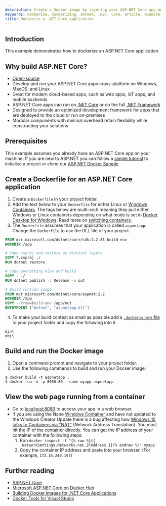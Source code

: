 ```yaml
---
description: Create a Docker image by layering your ASP.NET Core app on debian for Linux Containers or with Windows Nano Server containers using a Dockerfile.
keywords: dockerize, dockerizing, dotnet, .NET, Core, article, example, platform, installation, containers, images, image, dockerfile, build, asp.net, asp.net core
title: Dockerize a .NET Core application
---
```


## Introduction

This example demonstrates how to dockerize an ASP.NET Core application.

## Why build ASP.NET Core?

- [Open-source](https://github.com/aspnet/home)
- Develop and run your ASP.NET Core apps cross-platform on Windows, MacOS, and
  Linux
- Great for modern cloud-based apps, such as web apps, IoT apps, and mobile
  backends
- ASP.NET Core apps can run on [.NET
  Core](https://www.microsoft.com/net/core/platform) or on the full [.NET
  Framework](https://www.microsoft.com/net/framework)
- Designed to provide an optimized development framework for apps that are
  deployed to the cloud or run on-premises
- Modular components with minimal overhead retain flexibility while
constructing your solutions

## Prerequisites

This example assumes you already have an ASP.NET Core app
on your machine. If you are new to ASP.NET you can follow a [simple
tutorial](https://www.asp.net/get-started) to initialize a project or clone our [ASP.NET Docker Sample](https://github.com/dotnet/dotnet-docker-samples/tree/master/aspnetapp).

## Create a Dockerfile for an ASP.NET Core application

1.  Create a `Dockerfile` in your project folder.
2.  Add the text below to your `Dockerfile` for either Linux or [Windows
   Containers](https://docs.microsoft.com/en-us/virtualization/windowscontainers/about/).
    The tags below are multi-arch meaning they pull either Windows or
    Linux containers depending on what mode is set in [Docker Desktop for
Windows](/docker-for-windows/). Read more on [switching containers](/docker-for-windows/#switch-between-windows-and-linux-containers).
3.  The `Dockerfile` assumes that your application is called `aspnetapp`. Change
   the `Dockerfile` to use the DLL file of your project.

```dockerfile
FROM mcr.microsoft.com/dotnet/core/sdk:2.2 AS build-env
WORKDIR /app

# Copy csproj and restore as distinct layers
COPY *.csproj ./
RUN dotnet restore

# Copy everything else and build
COPY . ./
RUN dotnet publish -c Release -o out

# Build runtime image
FROM mcr.microsoft.com/dotnet/core/aspnet:2.2
WORKDIR /app
COPY --from=build-env /app/out .
ENTRYPOINT ["dotnet", "aspnetapp.dll"]
```

4.  To make your build context as small as possible add a [`.dockerignore`
   file](/engine/reference/builder/#dockerignore-file)
   to your project folder and copy the following into it.

```dockerignore
bin\
obj\
```

## Build and run the Docker image

1.  Open a command prompt and navigate to your project folder.
2.  Use the following commands to build and run your Docker image:

```console
$ docker build -t aspnetapp .
$ docker run -d -p 8080:80 --name myapp aspnetapp
```

## View the web page running from a container

* Go to [localhost:8080](http://localhost:8080) to access your app in a web browser.
* If you are using the Nano [Windows
  Container](/docker-for-windows/) and have not updated
   to the Windows Creator Update there is a bug affecting how [Windows 10
   talks to Containers via
  "NAT"](https://github.com/Microsoft/Virtualization-Documentation/issues/181#issuecomment-252671828)
  (Network Address Translation). You must hit the IP of the container
  directly. You can get the IP address of your container with the following
  steps:
  1.  Run `docker inspect -f "{% raw %}{{ .NetworkSettings.Networks.nat.IPAddress }}{% endraw %}" myapp`
  2.  Copy the container IP address and paste into your browser.
  (For example, `172.16.240.197`)

## Further reading

  - [ASP.NET Core](https://docs.microsoft.com/en-us/aspnet/core/)
  - [Microsoft ASP.NET Core on Docker Hub](https://hub.docker.com/r/microsoft/dotnet/)
  - [Building Docker Images for .NET Core Applications](https://docs.microsoft.com/dotnet/core/docker/building-net-docker-images)
  - [Docker Tools for Visual Studio](https://docs.microsoft.com/dotnet/articles/core/docker/visual-studio-tools-for-docker)
